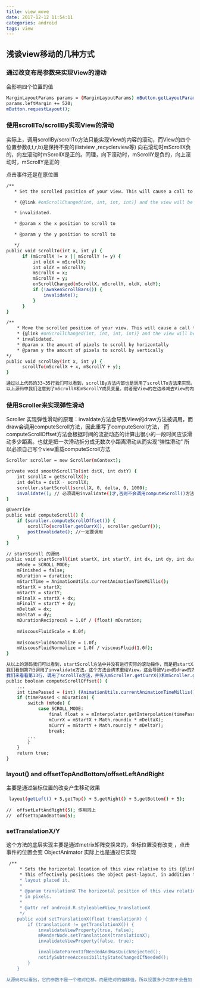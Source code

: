 ```yaml
---
title: view_move
date: 2017-12-12 11:54:11
categories: android
tags: view
---
```


## 浅谈view移动的几种方式

### 通过改变布局参数来实现View的滑动

会影响四个位置的值

``` bash
MarginLayoutParams params = (MarginLayoutParams) mButton.getLayoutParams();
params.leftMargin += 520;
mButton.requestLayout();
```

<!-- more -->

### 使用scrollTo/scrollBy实现View的滑动

实际上，调用scrollBy/scrollTo方法只能实现View的内容的滚动，而View的四个位置参数(l,t,r,b)是保持不变的(listview ,recyclerview等)
向右滚动时mScrollX负的，向左滚动时mScrollX是正的。同理，向下滚动时，mScrollY是负的，向上滚动时，mScrollY是正的

点击事件还是在原位置
``` bash
/** 
   * Set the scrolled position of your view. This will cause a call to 

   * {@link #onScrollChanged(int, int, int, int)} and the view will be 

   * invalidated. 

   * @param x the x position to scroll to 

   * @param y the y position to scroll to 

   */  
public void scrollTo(int x, int y) {  
      if (mScrollX != x || mScrollY != y) {  
          int oldX = mScrollX;  
          int oldY = mScrollY;  
          mScrollX = x;  
          mScrollY = y;  
          onScrollChanged(mScrollX, mScrollY, oldX, oldY);  
          if (!awakenScrollBars()) {  
              invalidate();  
          }  
      }  
}  

/** 
    * Move the scrolled position of your view. This will cause a call to 
    * {@link #onScrollChanged(int, int, int, int)} and the view will be 
    * invalidated. 
    * @param x the amount of pixels to scroll by horizontally 
    * @param y the amount of pixels to scroll by vertically 
*/  
public void scrollBy(int x, int y) {  
      scrollTo(mScrollX + x, mScrollY + y);  
}

通过以上代码的33~35行我们可以看到，scrollBy方法内部也是调用了scrollTo方法来实现。
以上源码中我们注意到了mScrollX和mScrollY成员变量，前者是View的左边缘减去View的内容的左边缘，后者是View的上边缘减去View的内容的上边缘
```

### 使用Scroller来实现弹性滑动

Scroller 实现弹性滑动的原理：invaldate方法会导致View的draw方法被调用，而draw会调用computeScroll方法，因此重写了computeScroll方法，
而computeScrollOffset方法会根据时间的流逝动态的计算出很小的一段时间应该滑动多少距离。也就是把一次滑动拆分成无数次小距离滑动从而实现“弹性滑动”
所以必须自己写个view重载computeScroll方法
``` bash
Scroller scroller = new Scroller(mContext);

private void smoothScrollTo(int dstX, int dstY) {
    int scrollX = getScrollX();
    int delta = dstX - scrollX;
    scroller.startScroll(scrollX, 0, delta, 0, 1000);
    invalidate(); // 必须调用invalidate()才,否则不会调用computeScroll()方法。看不到滚动效果 
}

@Override
public void computeScroll() {
    if (scroller.computeScrollOffset()) {
        scrollTo(scroller.getCurrX(), scroller.getCurY());
        postInvalidate(); //一定要调用  
    }
}

// startScroll 的源码
public void startScroll(int startX, int startY, int dx, int dy, int duration) {  
    mMode = SCROLL_MODE;  
    mFinished = false;  
    mDuration = duration;  
    mStartTime = AnimationUtils.currentAnimationTimeMillis();  
    mStartX = startX;  
    mStartY = startY;  
    mFinalX = startX + dx;  
    mFinalY = startY + dy;  
    mDeltaX = dx;  
    mDeltaY = dy;  
    mDurationReciprocal = 1.0f / (float) mDuration;  
    
    mViscousFluidScale = 8.0f;  
   
    mViscousFluidNormalize = 1.0f;  
    mViscousFluidNormalize = 1.0f / viscousFluid(1.0f);  
}

从以上的源码我们可以看到，startScroll方法中并没有进行实际的滚动操作，而是把startX、startY、deltaX、deltaY等参数都保存了下来。
我们看到第7行调用了invalidate方法，这个方法会请求重绘View，这会导致View的draw的方法被调用，draw的方法内部会调用computeScroll方法。
我们来看看第13行，调用了scrollTo方法，并传入mScroller.getCurrX()和mScroller.getCurrY()方法作为参数。这两个参数是在第12行调用的computeScrollOffset方法中设置的，我们来看看这个方法中设置这两个参数的相关代码
public boolean computeScrollOffset() {
    ...
    int timePassed = (int) (AnimationUtils.currentAnimationTimeMillis() - mStartTime);
    if (timePassed < mDuration) {
        switch (mMode) {
            case SCROLL_MODE:
                final float x = mInterpolator.getInterpolation(timePassed * mDurationReciprocal);
                mCurrX = mStartX + Math.round(x * mDeltaX);
                mCurrY = mStartY + Math.rounc(y * mDeltaY);
                break;
        ...
        }
    }
    return true;
}
```

### layout() and offsetTopAndBottom/offsetLeftAndRight

主要是通过坐标位置的改变产生移动效果

``` bash
 layout(getLeft() + 5,getTop() + 5,getRight() + 5,getBottom() + 5);
		
//  offsetLeftAndRight(5); 作用同上
//  offsetTopAndBottom(5);
```

### setTranslationX/Y

这个方法的底层实现主要是通过metrix矩阵变换来的，坐标位置没有改变 ，点击事件的位置会变
ObjectAnimator 实际上也是通过它实现

``` bash
 /**
     * Sets the horizontal location of this view relative to its {@link #getLeft() left} position.
     * This effectively positions the object post-layout, in addition to wherever the object's
     * layout placed it.
     *
     * @param translationX The horizontal position of this view relative to its left position,
     * in pixels.
     *
     * @attr ref android.R.styleable#View_translationX
     */
    public void setTranslationX(float translationX) {
        if (translationX != getTranslationX()) {
            invalidateViewProperty(true, false);
            mRenderNode.setTranslationX(translationX);
            invalidateViewProperty(false, true);

            invalidateParentIfNeededAndWasQuickRejected();
            notifySubtreeAccessibilityStateChangedIfNeeded();
        }
    }
	
从源码可以看出，它的参数不是一个相对位移，而是绝对的偏移值，所以设置多少次都不会叠加
```



